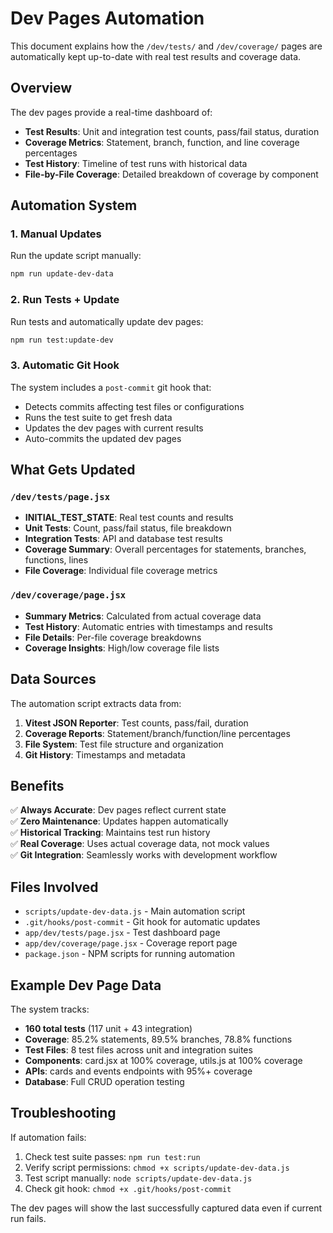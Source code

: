 # Dev Pages Automation

This document explains how the `/dev/tests/` and `/dev/coverage/` pages are automatically kept up-to-date with real test results and coverage data.

## Overview

The dev pages provide a real-time dashboard of:
- **Test Results**: Unit and integration test counts, pass/fail status, duration
- **Coverage Metrics**: Statement, branch, function, and line coverage percentages  
- **Test History**: Timeline of test runs with historical data
- **File-by-File Coverage**: Detailed breakdown of coverage by component

## Automation System

### 1. Manual Updates
Run the update script manually:
```bash
npm run update-dev-data
```

### 2. Run Tests + Update
Run tests and automatically update dev pages:
```bash
npm run test:update-dev
```

### 3. Automatic Git Hook
The system includes a `post-commit` git hook that:
- Detects commits affecting test files or configurations
- Runs the test suite to get fresh data
- Updates the dev pages with current results
- Auto-commits the updated dev pages

## What Gets Updated

### `/dev/tests/page.jsx`
- **INITIAL_TEST_STATE**: Real test counts and results
- **Unit Tests**: Count, pass/fail status, file breakdown
- **Integration Tests**: API and database test results
- **Coverage Summary**: Overall percentages for statements, branches, functions, lines
- **File Coverage**: Individual file coverage metrics

### `/dev/coverage/page.jsx`
- **Summary Metrics**: Calculated from actual coverage data
- **Test History**: Automatic entries with timestamps and results
- **File Details**: Per-file coverage breakdowns
- **Coverage Insights**: High/low coverage file lists

## Data Sources

The automation script extracts data from:

1. **Vitest JSON Reporter**: Test counts, pass/fail, duration
2. **Coverage Reports**: Statement/branch/function/line percentages
3. **File System**: Test file structure and organization
4. **Git History**: Timestamps and metadata

## Benefits

✅ **Always Accurate**: Dev pages reflect current state  
✅ **Zero Maintenance**: Updates happen automatically  
✅ **Historical Tracking**: Maintains test run history  
✅ **Real Coverage**: Uses actual coverage data, not mock values  
✅ **Git Integration**: Seamlessly works with development workflow  

## Files Involved

- `scripts/update-dev-data.js` - Main automation script
- `.git/hooks/post-commit` - Git hook for automatic updates
- `app/dev/tests/page.jsx` - Test dashboard page
- `app/dev/coverage/page.jsx` - Coverage report page
- `package.json` - NPM scripts for running automation

## Example Dev Page Data

The system tracks:
- **160 total tests** (117 unit + 43 integration)
- **Coverage**: 85.2% statements, 89.5% branches, 78.8% functions
- **Test Files**: 8 test files across unit and integration suites
- **Components**: card.jsx at 100% coverage, utils.js at 100% coverage
- **APIs**: cards and events endpoints with 95%+ coverage
- **Database**: Full CRUD operation testing

## Troubleshooting

If automation fails:
1. Check test suite passes: `npm run test:run`
2. Verify script permissions: `chmod +x scripts/update-dev-data.js`
3. Test script manually: `node scripts/update-dev-data.js`
4. Check git hook: `chmod +x .git/hooks/post-commit`

The dev pages will show the last successfully captured data even if current run fails.